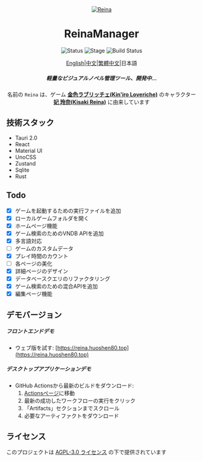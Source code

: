 <div align="center">
  <div style="width:200px">
    <a href="https://vndb.org/c64303">
      <img src="src-tauri/icons/reina.png" alt="Reina">
    </a>
  </div>

<h1>ReinaManager</h1>

![Status](https://img.shields.io/badge/status-active-brightgreen) ![Stage](https://img.shields.io/badge/stage-beta-blue) ![Build Status](https://github.com/huoshen80/ReinaManager/actions/workflows/build.yml/badge.svg)

<p align="center"><a href="./README.md">English</a>|<a href="./README.zh_CN.md">中文</a>|<a href="./README.zh_TW.md">繁體中文</a>|日本語</p>

<h5>軽量なビジュアルノベル管理ツール、開発中...</h5>

名前の `Reina` は、ゲーム <a href="https://vndb.org/v21852"><b>金色ラブリッチェ(Kin'iro Loveriche)</b></a> のキャラクター <a href="https://vndb.org/c64303"><b>妃 玲奈(Kisaki Reina)</b></a> に由来しています

</div>

## 技術スタック

- Tauri 2.0
- React
- Material UI
- UnoCSS
- Zustand
- Sqlite
- Rust

## Todo

- [x] ゲームを起動するための実行ファイルを追加
- [x] ローカルゲームフォルダを開く
- [x] ホームページ機能
- [x] ゲーム検索のためのVNDB APIを追加
- [x] 多言語対応
- [ ] ゲームのカスタムデータ
- [x] プレイ時間のカウント
- [ ] 各ページの美化
- [x] 詳細ページのデザイン
- [x] データベースクエリのリファクタリング
- [x] ゲーム検索のための混合APIを追加
- [x] 編集ページ機能

## デモバージョン

##### フロントエンドデモ
- ウェブ版を試す: [https://reina.huoshen80.top](https://reina.huoshen80.top)

##### デスクトップアプリケーションデモ
- GitHub Actionsから最新のビルドをダウンロード:
  1. [Actionsページ](https://github.com/huoshen80/ReinaManager/actions/workflows/build.yml)に移動
  2. 最新の成功したワークフローの実行をクリック
  3. 「Artifacts」セクションまでスクロール
  4. 必要なアーティファクトをダウンロード

## ライセンス

このプロジェクトは [AGPL-3.0 ライセンス](https://github.com/huoshen80/ReinaManager#AGPL-3.0-1-ov-file) の下で提供されています
